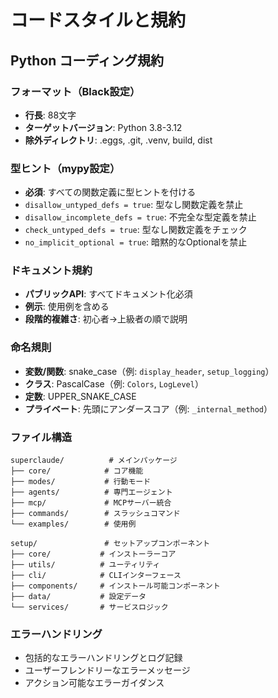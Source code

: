 # コードスタイルと規約

## Python コーディング規約

### フォーマット（Black設定）
- **行長**: 88文字
- **ターゲットバージョン**: Python 3.8-3.12
- **除外ディレクトリ**: .eggs, .git, .venv, build, dist

### 型ヒント（mypy設定）
- **必須**: すべての関数定義に型ヒントを付ける
- `disallow_untyped_defs = true`: 型なし関数定義を禁止
- `disallow_incomplete_defs = true`: 不完全な型定義を禁止
- `check_untyped_defs = true`: 型なし関数定義をチェック
- `no_implicit_optional = true`: 暗黙的なOptionalを禁止

### ドキュメント規約
- **パブリックAPI**: すべてドキュメント化必須
- **例示**: 使用例を含める
- **段階的複雑さ**: 初心者→上級者の順で説明

### 命名規則
- **変数/関数**: snake_case（例: `display_header`, `setup_logging`）
- **クラス**: PascalCase（例: `Colors`, `LogLevel`）
- **定数**: UPPER_SNAKE_CASE
- **プライベート**: 先頭にアンダースコア（例: `_internal_method`）

### ファイル構造
```
superclaude/          # メインパッケージ
├── core/            # コア機能
├── modes/           # 行動モード
├── agents/          # 専門エージェント
├── mcp/             # MCPサーバー統合
├── commands/        # スラッシュコマンド
└── examples/        # 使用例

setup/               # セットアップコンポーネント
├── core/           # インストーラーコア
├── utils/          # ユーティリティ
├── cli/            # CLIインターフェース
├── components/     # インストール可能コンポーネント
├── data/           # 設定データ
└── services/       # サービスロジック
```

### エラーハンドリング
- 包括的なエラーハンドリングとログ記録
- ユーザーフレンドリーなエラーメッセージ
- アクション可能なエラーガイダンス
